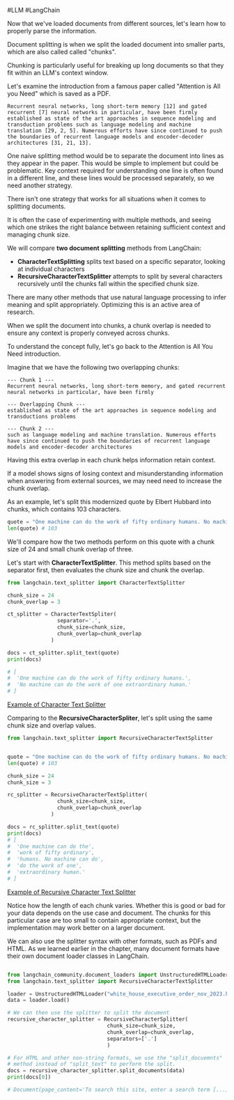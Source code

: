 #LLM #LangChain 

Now that we've loaded documents from different sources, let's learn how to properly parse the information.

Document splitting is when we split the loaded document into smaller parts, which are also called called "chunks".

Chunking is particularly useful for breaking up long documents so that they fit within an LLM's context window.

Let's examine the introduction from a famous paper called "Attention is All you Need" which is saved as a PDF.
```
Recurrent neural networks, long short-term memory [12] and gated recurrent [7] neural networks in particular, have been firmly established as state of the art approaches in sequence modeling and transduction problems such as language modeling and machine translation [29, 2, 5]. Numerous efforts have since continued to push the boundaries of recurrent language models and encoder-decoder architectures [31, 21, 13].
```

One naive splitting method would be to separate the document into lines as they appear in the paper. This would be simple to implement but could be problematic. 
Key context required for understanding one line is often found in a different line, and these lines would be processed separately, so we need another strategy. 

There isn't one strategy that works for all situations when it comes to splitting documents.

It is often the case of experimenting with multiple methods, and seeing which one strikes the right balance between retaining sufficient context and managing chunk size.

We will compare **two document splitting** methods from LangChain:
- **CharacterTextSplitting** splits text based on a specific separator, looking at individual characters
- **RecursiveCharacterTextSplitter** attempts to split by several characters recursively until the chunks fall within the specified chunk size.

There are many other methods that use natural language processing to infer meaning and split appropriately. Optimizing this is an active area of research.

When we split the document into chunks, a chunk overlap is needed to ensure any context is properly conveyed across chunks.

To understand the concept fully, let's go back to the Attention is All You Need introduction.

Imagine that we have the following two overlapping chunks:

```
--- Chunk 1 ---
Recurrent neural networks, long short-term memory, and gated recurrent neural networks in particular, have been firmly 

--- Overlapping Chunk ---
established as state of the art approaches in sequence modeling and transductions problems

--- Chunk 2 ---
such as language modeling and machine translation. Numerous efforts have since continued to push the boundaries of recurrent language models and encoder-decoder architectures
```

Having this extra overlap in each chunk helps information retain context.

If a model shows signs of losing context and misunderstanding information when answering from external sources, we may need need to increase the chunk overlap. 

As an example, let's split this modernized quote by Elbert Hubbard into chunks, which contains 103 characters.

```python
quote = "One machine can do the work of fifty ordinary humans. No machine can do the work of one extraordinary human."
len(quote) # 103
```

We'll compare how the two methods perform on this quote with a chunk size of 24 and small chunk overlap of three.

Let's start with **CharacterTextSplitter**. This method splits based on the separator first, then evaluates the chunk size and chunk the overlap.

```python
from langchain.text_splitter import CharacterTextSplitter

chunk_size = 24
chunk_overlap = 3

ct_splitter = CharacterTextSpliter(
				separator='.',
				chunk_size=chunk_size,
				chunk_overlap=chunk_overlap
			  )

docs = ct_splitter.split_text(quote)
print(docs)

# [
#  'One machine can do the work of fifty ordinary humans.',
#  'No machine can do the work of one extraordinary human.'
# ]
```

[Example of Character Text Splitter](./../07_character_text_splitter.py)

Comparing to the **RecursiveCharacterSpliter**, let's split using the same chunk size and overlap values.

```python
from langchain.text_splitter import RecursiveCharacterTextSplitter


quote = "One machine can do the work of fifty ordinary humans. No machine can do the work of one extraordinary human."
len(quote) # 103

chunk_size = 24
chunk_size = 3

rc_splitter = RecursiveCharacterTextSplitter(
				chunk_size=chunk_size,
				chunk_overlap=chunk_overlap
			  )

docs = rc_splitter.split_text(quote)
print(docs)
# [
#  'One machine can do the', 
#  'work of fifty ordinary',
#  'humans. No machine can do',
#  'do the work of one',
#  'extraordinary human.'
# ]
```

[Example of Recursive Character Text Splitter](./../07_recursive_character_splitter.py.py)


Notice how the length of each chunk varies. Whether this is good or bad for your data depends on the use case and document. The chunks for this particular case are too small to contain appropriate context, but the implementation may work better on a larger document.

We can also use the splitter syntax with other formats, such as PDFs and HTML. As we learned earlier in the chapter, many document formats have their own document loader classes in LangChain.

```python

from langchain_community.document_loaders import UnstructuredHTMLLoader
from langchain.text_splitter import RecursiveCharacterTextSplitter

loader = UnstructuredHTMLLoader("white_house_executive_order_nov_2023.html")
data = loader.load()

# We can then use the splitter to split the document
recursive_character_splitter = RecursiveCharacterSplitter(
								chunk_size=chunk_size,
								chunk_overlap=chunk_overlap,
								separators=['.']
								)

# For HTML and other non-string formats, we use the "split_docuemnts"
# method instead of "split_text" to perform the split.
docs = recursive_character_splitter.split_documents(data)
print(docs[0])

# Document(page_content='To search this site, enter a search term [...])
```
